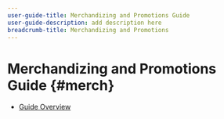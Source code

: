 ```yaml
---
user-guide-title: Merchandizing and Promotions Guide
user-guide-description: add description here
breadcrumb-title: Merchandizing and Promotions
---
```


# Merchandizing and Promotions Guide {#merch}

- [Guide Overview](overview.md)
